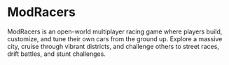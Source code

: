 # ModRacers
ModRacers is an open-world multiplayer racing game where players build, customize, and tune their own cars from the ground up. Explore a massive city, cruise through vibrant districts, and challenge others to street races, drift battles, and stunt challenges.
